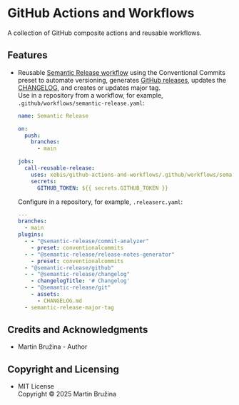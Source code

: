 # GitHub Actions and Workflows

A collection of GitHub composite actions and reusable workflows.

## Features

- Reusable [Semantic Release workflow](.github/workflows/semantic-release.yaml) using the Conventional Commits preset to automate versioning, generates [GitHub releases](https://github.com/xebis/github-actions-and-workflows/releases), updates the [CHANGELOG](CHANGELOG.md), and creates or updates major tag.  
  Use in a repository from a workflow, for example, `.github/workflows/semantic-release.yaml`:

  ```yaml
  name: Semantic Release

  on:
    push:
      branches:
        - main

  jobs:
    call-reusable-release:
      uses: xebis/github-actions-and-workflows/.github/workflows/semantic-release.yml@main
      secrets:
        GITHUB_TOKEN: ${{ secrets.GITHUB_TOKEN }}
  ```

  Configure in a repository, for example, `.releaserc.yaml`:

  ```yaml
  ---
  branches:
    - main
  plugins:
    - - "@semantic-release/commit-analyzer"
      - preset: conventionalcommits
    - - "@semantic-release/release-notes-generator"
      - preset: conventionalcommits
    - "@semantic-release/github"
    - - "@semantic-release/changelog"
      - changelogTitle: '# Changelog'
    - - "@semantic-release/git"
      - assets:
        - CHANGELOG.md
    - semantic-release-major-tag
  ```

## Credits and Acknowledgments

- Martin Bružina - Author

## Copyright and Licensing

- MIT License  
  Copyright © 2025 Martin Bružina
